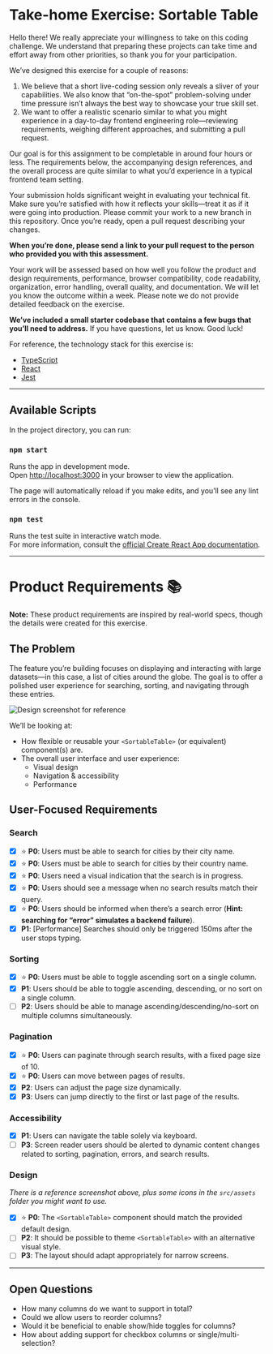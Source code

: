 # Take-home Exercise: Sortable Table

Hello there! We really appreciate your willingness to take on this coding challenge. We understand that preparing these projects can take time and effort away from other priorities, so thank you for your participation.

We’ve designed this exercise for a couple of reasons:

1. We believe that a short live-coding session only reveals a sliver of your capabilities. We also know that “on-the-spot” problem-solving under time pressure isn’t always the best way to showcase your true skill set.
2. We want to offer a realistic scenario similar to what you might experience in a day-to-day frontend engineering role—reviewing requirements, weighing different approaches, and submitting a pull request.

Our goal is for this assignment to be completable in around four hours or less. The requirements below, the accompanying design references, and the overall process are quite similar to what you’d experience in a typical frontend team setting.

Your submission holds significant weight in evaluating your technical fit. Make sure you’re satisfied with how it reflects your skills—treat it as if it were going into production. Please commit your work to a new branch in this repository. Once you’re ready, open a pull request describing your changes.

**When you’re done, please send a link to your pull request to the person who provided you with this assessment.**

Your work will be assessed based on how well you follow the product and design requirements, performance, browser compatibility, code readability, organization, error handling, overall quality, and documentation. We will let you know the outcome within a week. Please note we do not provide detailed feedback on the exercise.

**We’ve included a small starter codebase that contains a few bugs that you’ll need to address.** If you have questions, let us know. Good luck!

For reference, the technology stack for this exercise is:

- [TypeScript](https://www.typescriptlang.org)
- [React](https://reactjs.org)
- [Jest](https://jestjs.io)

---

## Available Scripts

In the project directory, you can run:

### `npm start`

Runs the app in development mode.  
Open [http://localhost:3000](http://localhost:3000) in your browser to view the application.

The page will automatically reload if you make edits, and you’ll see any lint errors in the console.

### `npm test`

Runs the test suite in interactive watch mode.  
For more information, consult the [official Create React App documentation](https://facebook.github.io/create-react-app/docs/running-tests).

---

# Product Requirements :books:

**Note:** These product requirements are inspired by real-world specs, though the details were created for this exercise.

## The Problem

The feature you’re building focuses on displaying and interacting with large datasets—in this case, a list of cities around the globe. The goal is to offer a polished user experience for searching, sorting, and navigating through these entries.

![Design screenshot for reference](https://user-images.githubusercontent.com/9911645/171285680-74d420e9-faff-439d-929d-923f8b699c51.png)

We’ll be looking at:

- How flexible or reusable your `<SortableTable>` (or equivalent) component(s) are.
- The overall user interface and user experience:
  - Visual design
  - Navigation & accessibility
  - Performance

## User-Focused Requirements

### Search

- [x] :star: **P0**: Users must be able to search for cities by their city name.
- [x] :star: **P0**: Users must be able to search for cities by their country name.
- [x] :star: **P0**: Users need a visual indication that the search is in progress.
- [x] :star: **P0**: Users should see a message when no search results match their query.
- [x] :star: **P0**: Users should be informed when there’s a search error (**Hint: searching for “error” simulates a backend failure**).
- [x] **P1**: [Performance] Searches should only be triggered 150ms after the user stops typing.

### Sorting

- [x] :star: **P0**: Users must be able to toggle ascending sort on a single column.
- [x] **P1**: Users should be able to toggle ascending, descending, or no sort on a single column.
- [ ] **P2**: Users should be able to manage ascending/descending/no-sort on multiple columns simultaneously.

### Pagination

- [x] :star: **P0**: Users can paginate through search results, with a fixed page size of 10.
- [x] :star: **P0**: Users can move between pages of results.
- [x] **P2**: Users can adjust the page size dynamically.
- [x] **P3**: Users can jump directly to the first or last page of the results.

### Accessibility

- [x] **P1**: Users can navigate the table solely via keyboard.
- [ ] **P3**: Screen reader users should be alerted to dynamic content changes related to sorting, pagination, errors, and search results.

### Design

_There is a reference screenshot above, plus some icons in the `src/assets` folder you might want to use._

- [x] :star: **P0**: The `<SortableTable>` component should match the provided default design.
- [ ] **P2**: It should be possible to theme `<SortableTable>` with an alternative visual style.
- [ ] **P3**: The layout should adapt appropriately for narrow screens.

---

## Open Questions

- How many columns do we want to support in total?
- Could we allow users to reorder columns?
- Would it be beneficial to enable show/hide toggles for columns?
- How about adding support for checkbox columns or single/multi-selection?
